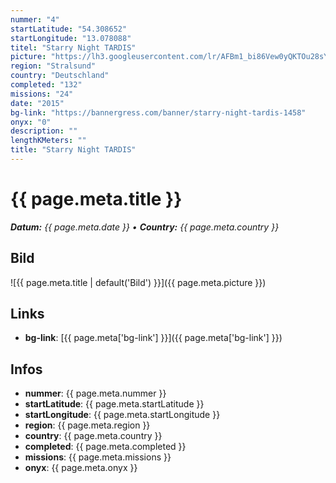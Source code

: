 ```yaml
---
nummer: "4"
startLatitude: "54.308652"
startLongitude: "13.078088"
titel: "Starry Night TARDIS"
picture: "https://lh3.googleusercontent.com/lr/AFBm1_bi86Vew0yQKTOu28sYubMaF7ijBGBwiv9LrYqZ-WbifISQMgR1-q0cVBBccBgyOhNCSjhBSUh3fDYobpUKiG_JuvtSbPzU138Q9-nAVnWgzh0tOdaudZxVy1AlWH66KqEFQ8h8LPb-zR6_tyju-Onz8boAf7sAEH6wRLahHaAs1S8Fq1p9M_wC8IWoDz8b3sm3_0W7lPzpJ4BuqnhuUXVElmHQAkf5gxI8lXKK95iHm0yzrVfTqg4RkVAL9alILjXq5zTlS_kcXhp2jn61TdsMDBfK7I9Qi9vLPaFupXalExBb8rNPwTYzKZNR6qpVU-A0ogiFV7GNbJAb4F97CcZurba6rKo4-2yhc6416-83slE-vJWVWNQqIg-EbIiFgOr5XGf8IEX9WgzKFELhu_qtmxuZR8d1PYDfZcB7M4NcRYNmSavOkHs6emGGG4ZiJOv5MjlQUbUweL4gnbJZQUB9OfM7aF36hwlKDIR3O5g0FiKRS_dXg_lJRKw3zW6gG2Y2vgbwNzvWRX4be1kpb0Su5repUPsj5O2VhSHa37A8xybjQVh-xQESyGQoOiKot5PgwIgUd5fOrBt8M4KNA_EiyNaebTK9TjrOsOr4GitfdWePfQxHHOBv73c1FY9MsBqBOOOlplD1W77bM60I9Fj0kuZg0I4ntu0vKk4qGVvcT9tOxFR1IaBqmWE6YKXqbZ9aJgPalA"
region: "Stralsund"
country: "Deutschland"
completed: "132"
missions: "24"
date: "2015"
bg-link: "https://bannergress.com/banner/starry-night-tardis-1458"
onyx: "0"
description: ""
lengthKMeters: ""
title: "Starry Night TARDIS"
---
```


# {{ page.meta.title }}
_**Datum:** {{ page.meta.date }} • **Country:** {{ page.meta.country }}_

## Bild
![{{ page.meta.title | default('Bild') }}]({{ page.meta.picture }})

## Links
- **bg-link**: [{{ page.meta['bg-link'] }}]({{ page.meta['bg-link'] }})

## Infos
- **nummer**: {{ page.meta.nummer }}
- **startLatitude**: {{ page.meta.startLatitude }}
- **startLongitude**: {{ page.meta.startLongitude }}
- **region**: {{ page.meta.region }}
- **country**: {{ page.meta.country }}
- **completed**: {{ page.meta.completed }}
- **missions**: {{ page.meta.missions }}
- **onyx**: {{ page.meta.onyx }}

